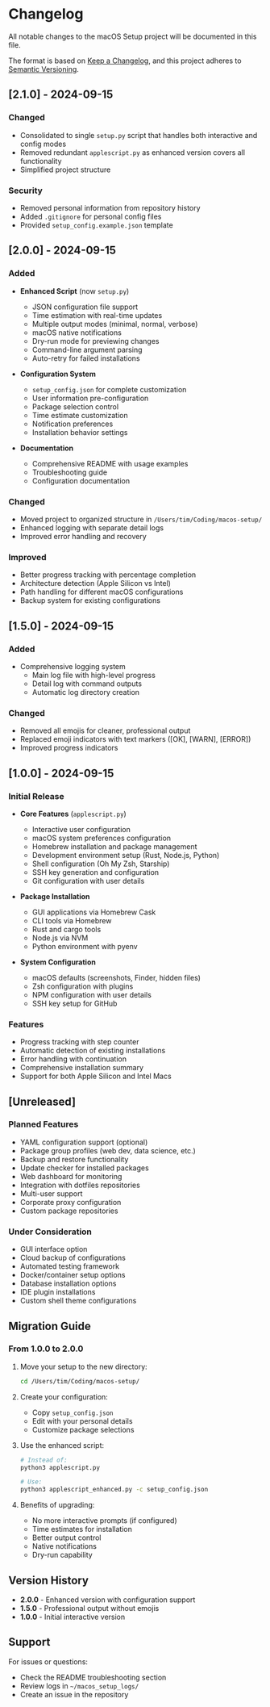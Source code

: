 # Changelog

All notable changes to the macOS Setup project will be documented in this file.

The format is based on [Keep a Changelog](https://keepachangelog.com/en/1.0.0/),
and this project adheres to [Semantic Versioning](https://semver.org/spec/v2.0.0.html).

## [2.1.0] - 2024-09-15

### Changed
- Consolidated to single `setup.py` script that handles both interactive and config modes
- Removed redundant `applescript.py` as enhanced version covers all functionality
- Simplified project structure

### Security
- Removed personal information from repository history
- Added `.gitignore` for personal config files
- Provided `setup_config.example.json` template

## [2.0.0] - 2024-09-15

### Added
- **Enhanced Script** (now `setup.py`)
  - JSON configuration file support
  - Time estimation with real-time updates
  - Multiple output modes (minimal, normal, verbose)
  - macOS native notifications
  - Dry-run mode for previewing changes
  - Command-line argument parsing
  - Auto-retry for failed installations

- **Configuration System**
  - `setup_config.json` for complete customization
  - User information pre-configuration
  - Package selection control
  - Time estimate customization
  - Notification preferences
  - Installation behavior settings

- **Documentation**
  - Comprehensive README with usage examples
  - Troubleshooting guide
  - Configuration documentation

### Changed
- Moved project to organized structure in `/Users/tim/Coding/macos-setup/`
- Enhanced logging with separate detail logs
- Improved error handling and recovery

### Improved
- Better progress tracking with percentage completion
- Architecture detection (Apple Silicon vs Intel)
- Path handling for different macOS configurations
- Backup system for existing configurations

## [1.5.0] - 2024-09-15

### Added
- Comprehensive logging system
  - Main log file with high-level progress
  - Detail log with command outputs
  - Automatic log directory creation

### Changed
- Removed all emojis for cleaner, professional output
- Replaced emoji indicators with text markers ([OK], [WARN], [ERROR])
- Improved progress indicators

## [1.0.0] - 2024-09-15

### Initial Release
- **Core Features** (`applescript.py`)
  - Interactive user configuration
  - macOS system preferences configuration
  - Homebrew installation and package management
  - Development environment setup (Rust, Node.js, Python)
  - Shell configuration (Oh My Zsh, Starship)
  - SSH key generation and configuration
  - Git configuration with user details

- **Package Installation**
  - GUI applications via Homebrew Cask
  - CLI tools via Homebrew
  - Rust and cargo tools
  - Node.js via NVM
  - Python environment with pyenv

- **System Configuration**
  - macOS defaults (screenshots, Finder, hidden files)
  - Zsh configuration with plugins
  - NPM configuration with user details
  - SSH key setup for GitHub

### Features
- Progress tracking with step counter
- Automatic detection of existing installations
- Error handling with continuation
- Comprehensive installation summary
- Support for both Apple Silicon and Intel Macs

## [Unreleased]

### Planned Features
- YAML configuration support (optional)
- Package group profiles (web dev, data science, etc.)
- Backup and restore functionality
- Update checker for installed packages
- Web dashboard for monitoring
- Integration with dotfiles repositories
- Multi-user support
- Corporate proxy configuration
- Custom package repositories

### Under Consideration
- GUI interface option
- Cloud backup of configurations
- Automated testing framework
- Docker/container setup options
- Database installation options
- IDE plugin installations
- Custom shell theme configurations

## Migration Guide

### From 1.0.0 to 2.0.0

1. Move your setup to the new directory:
   ```bash
   cd /Users/tim/Coding/macos-setup/
   ```

2. Create your configuration:
   - Copy `setup_config.json`
   - Edit with your personal details
   - Customize package selections

3. Use the enhanced script:
   ```bash
   # Instead of:
   python3 applescript.py

   # Use:
   python3 applescript_enhanced.py -c setup_config.json
   ```

4. Benefits of upgrading:
   - No more interactive prompts (if configured)
   - Time estimates for installation
   - Better output control
   - Native notifications
   - Dry-run capability

## Version History

- **2.0.0** - Enhanced version with configuration support
- **1.5.0** - Professional output without emojis
- **1.0.0** - Initial interactive version

## Support

For issues or questions:
- Check the README troubleshooting section
- Review logs in `~/macos_setup_logs/`
- Create an issue in the repository